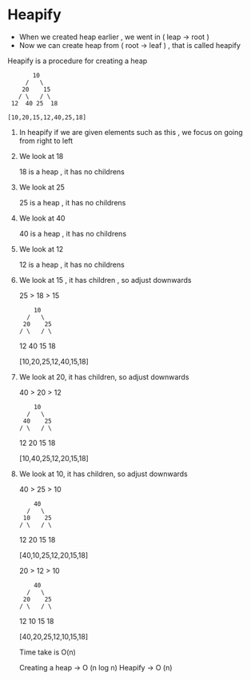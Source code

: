 # Heapify

- When we created heap earlier , we went in ( leap -> root )
- Now we can create heap from ( root -> leaf ) , that is called heapify

Heapify is a procedure for creating a heap


           10
         /   \
        20    15
       / \   / \ 
     12  40 25  18

    [10,20,15,12,40,25,18] 

1. In heapify if we are given elements such as this , we focus on going from right to left 

2. We look at 18 

    18 is a heap , it has no childrens

3. We look at 25

    25 is a heap , it has no childrens

4. We look at 40

    40 is a heap , it has no childrens

5. We look at 12

    12 is a heap , it has no childrens

6. We look at 15 , it has children , so adjust downwards

    25 > 18 > 15 


           10
         /   \
        20    25
       / \   / \ 
     12  40 15  18

    [10,20,25,12,40,15,18]

7. We look at 20, it has children, so adjust downwards

    40 > 20 > 12 


           10
         /   \
        40    25
       / \   / \ 
     12  20 15  18

    [10,40,25,12,20,15,18]

8. We look at 10, it has children, so adjust downwards

    40 > 25 > 10  


           40
         /   \
        10    25
       / \   / \ 
     12  20 15  18

    [40,10,25,12,20,15,18]


    20 > 12 > 10  


           40
         /   \
        20    25
       / \   / \ 
     12  10 15  18

    [40,20,25,12,10,15,18]


    Time take is O(n)

    Creating a heap -> O (n log n)
    Heapify -> O (n)


     





     

